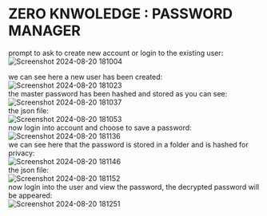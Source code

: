 # ZERO KNWOLEDGE : PASSWORD MANAGER

prompt to ask to create new account or login to the existing user:
<br>
![Screenshot 2024-08-20 181004](https://github.com/user-attachments/assets/6cea162c-1f33-4f2b-bd6f-ffe07ae2fa70)
<br>

we can see here a new user has been created:
<br>
![Screenshot 2024-08-20 181023](https://github.com/user-attachments/assets/8bebc8ca-cb6d-4698-8305-db6e0c071900)
<br>
the master password has been hashed and stored as you can see:
<br>
![Screenshot 2024-08-20 181037](https://github.com/user-attachments/assets/c52e5b94-7cf6-4626-b3eb-ba741760f39d)
<br>
the json file:
<br>
![Screenshot 2024-08-20 181053](https://github.com/user-attachments/assets/13f7b646-6447-4adf-b71c-9147a23a3d2c)
<br>
now login into account and choose to save a password:
<br>
![Screenshot 2024-08-20 181136](https://github.com/user-attachments/assets/ad7f41de-c9c9-43b1-b2c7-fcf0e512daaa)
<br>
we can see here that the password is stored in a folder and is hashed for privacy:
<br>
![Screenshot 2024-08-20 181146](https://github.com/user-attachments/assets/27d64ac6-bab6-4bd8-987e-c499ab0b9b6c)
<br>
the json file:
<br>
![Screenshot 2024-08-20 181152](https://github.com/user-attachments/assets/f5a01c92-1d29-4e34-99e2-ec42bc50f04f)
<br>
now login into the user and view the password, the decrypted password will be appeared:
<br>
![Screenshot 2024-08-20 181251](https://github.com/user-attachments/assets/957bfe8c-c126-4fbb-a322-3c35064f9aff)
